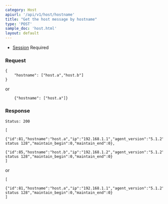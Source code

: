 ```yaml
---
category: Host
apiurl: '/api/v1/host/hostname'
title: "Get the host message by hostname"
type: 'POST'
sample_doc: 'host.html'
layout: default
---
```


* [Session](#/authentication) Required

### Request
```
{
    "hostname": ["host.a","host.b"]
}
```
or
```
    {"hostname": ["host.a"]}
```

### Response

```Status: 200```
```
[
    {"id":81,"hostname":"host.a","ip":"192.168.1.1","agent_version":"5.1.2","plugin_version":"Error:exit status 128","maintain_begin":0,"maintain_end":0},
    {"id":85,"hostname":"host.b","ip":"192.168.1.2","agent_version":"5.1.2","plugin_version":"Error:exit status 128","maintain_begin":0,"maintain_end":0}
]
```
or
```
[
    {"id":81,"hostname":"host.a","ip":"192.168.1.1","agent_version":"5.1.2","plugin_version":"Error:exit status 128","maintain_begin":0,"maintain_end":0}
]
```
